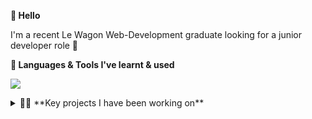 **👋 Hello**

I'm a recent Le Wagon Web-Development graduate looking for a junior developer role 🚀

**🧰 Languages & Tools I've learnt & used** 

<p align="left">
  <a href="https://skillicons.dev">
    <img src="https://skillicons.dev/icons?i=js,html,css,ruby,rails,figma,heroku,bootstrap,git,github,react" />
  </a>
</p>

<details>
<summary> 👨‍💻 **Key projects I have been working on**  </summary>
<br>
  ⚽️ FPLBOT - Fantasy Premier Leauge insights tool. Designed to help players make better informed transfer decision throughout the 2022/2023 season.
  https://github.com/Hireland95/Hireland95/assets/138002221/2b06952b-8e99-4ea8-a48b-504f4bc81250

</details>



